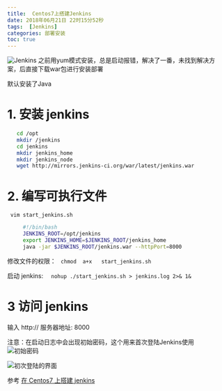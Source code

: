 ```yaml
---
title:  Centos7上搭建Jenkins
date: 2018年06月21日 22时15分52秒
tags:  [Jenkins]
categories: 部署安装
toc: true
---
```

![Jenkins](https://markdown.xiaoshujiang.com/img/spinner.gif "[[[1529592059717]]]" )
之前用yum模式安装，总是启动报错，解决了一番，未找到解决方案，后直接下载war包进行安装部署

默认安装了Java
<!-- more -->

# 1. 安装 jenkins

``` bash
   cd /opt
   mkdir /jenkins
   cd jenkins
   mkdir jenkins_home
   mkdir jenkins_node
   wget http://mirrors.jenkins-ci.org/war/latest/jenkins.war
```


# 2. 编写可执行文件

  ` vim start_jenkins.sh`
```bash
     #!/bin/bash
     JENKINS_ROOT=/opt/jenkins
     export JENKINS_HOME=$JENKINS_ROOT/jenkins_home
     java -jar $JENKINS_ROOT/jenkins.war --httpPort=8000
```
   修改文件的权限： ` chmod  a+x   start_jenkins.sh`

   启动 jenkins:  `   nohup ./start_jenkins.sh > jenkins.log 2>& 1& `               
# 3 访问 jenkins
   输入 http:// 服务器地址: 8000
   
注意：在启动日志中会出现初始密码，这个用来首次登陆Jenkins使用
![初始密码](https://www.github.com/yaosong5/tuchuang/raw/master/mdtc/2018/6/21/1529590960879.jpg)


![初次登陆的界面](https://www.github.com/yaosong5/tuchuang/raw/master/mdtc/2018/6/21/1529591748025.jpg)
   
参考
[在 Centos7 上搭建 jenkins](https://blog.csdn.net/python_tty/article/details/52884314)